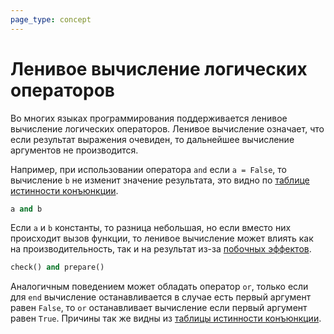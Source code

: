 ```yaml
---
page_type: concept
---
```


# Ленивое вычисление логических операторов

Во многих языках программирования поддерживается ленивое вычисление логических операторов. Ленивое вычисление означает, что если результат выражения очевиден, то дальнейшее вычисление аргументов не производится.

Например, при использовании оператора `and` если `a = False`, то вычисление `b` не изменит значение результата, это видно по [таблице истинности конъюнкции]([[20221120111255]]).

```python
a and b
```

Если `a` и `b` константы, то разница небольшая, но если вместо них происходит вызов функции, то ленивое вычисление может влиять как на производительность, так и на результат из-за [побочных эффектов]([[20221120112756]]).

```python
check() and prepare()
```

Аналогичным поведением может обладать оператор `or`, только если для `end` вычисление останавливается в случае есть первый аргумент равен `False`, то `or` останавливает вычисление если первый аргумент равен `True`. Причины так же видны из [таблицы истинности конъюнкции]([[20221120111255]]).

